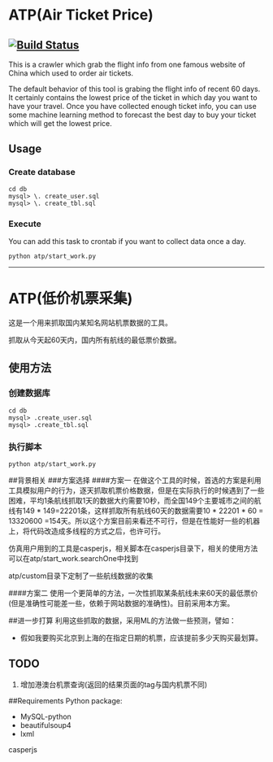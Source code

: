 # ATP(Air Ticket Price)

[![Build Status](https://travis-ci.org/krizex/ATP.svg)](https://travis-ci.org/krizex/ATP)
-----

This is a crawler which grab the flight info from one famous website of China which used to order air tickets. 

The default behavior of this tool is grabing the flight info of recent 60 days. It certainly contains the lowest price of the ticket in which day you want to have your travel. Once you have collected enough ticket info, you can use some machine learning method to forecast the best day to buy your ticket which will get the lowest price.

## Usage
### Create database
```
cd db
mysql> \. create_user.sql
mysql> \. create_tbl.sql
```

### Execute
You can add this task to crontab if you want to collect data once a day.
```
python atp/start_work.py
```

---


# ATP(低价机票采集)
这是一个用来抓取国内某知名网站机票数据的工具。

抓取从今天起60天内，国内所有航线的最低票价数据。

## 使用方法
### 创建数据库
```
cd db
mysql> .create_user.sql
mysql> .create_tbl.sql
```

### 执行脚本
```
python atp/start_work.py
```


##背景相关
###方案选择
####方案一
在做这个工具的时候，首选的方案是利用工具模拟用户的行为，逐天抓取机票价格数据，但是在实际执行的时候遇到了一些困难，平均1条航线抓取1天的数据大约需要10秒，而全国149个主要城市之间的航线有149 * 149=22201条，这样抓取所有航线60天的数据需要10 * 22201 * 60 = 13320600 =154天。所以这个方案目前来看还不可行，但是在性能好一些的机器上，将代码改造成多线程的方式之后，也许可行。

仿真用户用到的工具是casperjs，相关脚本在casperjs目录下，相关的使用方法可以在atp/start_work.searchOne中找到

atp/custom目录下定制了一些航线数据的收集

####方案二
使用一个更简单的方法，一次性抓取某条航线未来60天的最低票价(但是准确性可能差一些，依赖于网站数据的准确性)。目前采用本方案。

##进一步打算
利用这些抓取的数据，采用ML的方法做一些预测，譬如：  

* 假如我要购买北京到上海的在指定日期的机票，应该提前多少天购买最划算。

## TODO
1. 增加港澳台机票查询(返回的结果页面的tag与国内机票不同)

##Requirements
Python package:

*  MySQL-python
*  beautifulsoup4
*  lxml

casperjs








